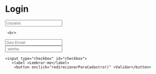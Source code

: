 <!DOCTYPE html>
<html lang="pt-br">
<head>
<meta charset="UTF-8">
<meta name="description" content="Cadastro de informações">
<meta name="keywords" content="cadastro, registro">
<meta name="author" content="willams Antonio">
<meta name="robots" content="index,follow">
<script 
 src="https://kit.fontawesome.com/6ca0558071.js"  crossorigin="anonymous"></script> 
    <title>conta Oasis game</title>

 </head>
    <body>
<!DOCTYPE html>
<html lang="pt">
<head>
    <meta charset="UTF-8">
   <title>Título da página</title>
  <link rel="stylesheet" href="Naruto.css">
</head>
<body>
    


<div class="div-dominante">
   <form>
        <h1>Login</h1>
     <i class="fa-solid fa-user"></i>

  <input id="usuário" class="input" type="text" placeholder="Usuário" required>

     <br>
  <i class="fa-regular fa-envelope"></i>

<input id="email" type="email" placeholder="Seu Email" required>
     <br>
       <i class="fa-solid fa-lock"></i>
    <i class="fa fa-eye" id="btn-senha" onclick="mostrarSenha"></i>
      <input id="senha"  type="password"  placeholder=" senha" required>

 

<br>
   
    <input type="checkbox" id="checkbox">
       <label >Lembrar-me</label>
        <button onclick="redirecionarParaCadastro()" >Validar</button> 
 </form>
   </div>
     <script>
    function redirecionarParaCadastro() {
      var usuário = 
     document.getElementById("usuário").value;
      var email = document.getElementById("email").value;
      var senha = document.getElementById("senha").value;
      
      if (usuário && email && senha) {
        window.location.href = "cadastro.html";
      } else {
        alert("Por favor, preencha todos os campos para prosseguir.");
      }
    }

const passwordInput = document.getElementById("senha");
const togglePassword = document.getElementById("btn-senha");

togglePassword.addEventListener("click", function () {
  if (passwordInput.type === "password") {
    passwordInput.type = "text";
    togglePassword.classList.remove("fa-eye");
    togglePassword.classList.add("fa-eye-slash");
  } else {
    passwordInput.type = "password";
    togglePassword.classList.remove("fa-eye-slash");
    togglePassword.classList.add("fa-eye");
  }
});

 </script>
    </body>
        </html>
     
     
